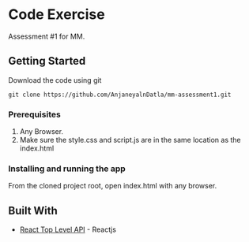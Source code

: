 # Code Exercise

Assessment #1 for MM.

## Getting Started

Download the code using git

```
git clone https://github.com/AnjaneyalnDatla/mm-assessment1.git
```

### Prerequisites

1. Any Browser.
2. Make sure the style.css and script.js are in the same location as the index.html

### Installing and running the app

From the cloned project root, open index.html with any browser.

## Built With

- [React Top Level API](https://reactjs.org/docs/react-api.html) - Reactjs
